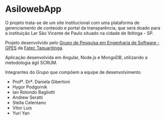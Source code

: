 # AsilowebApp
O projeto trata-se de um site institucional com uma plataforma de gerenciamento de conteúdo e portal da transparência, que será doado para a instituição Lar São Vicente de Paulo situado na cidade de Ibitinga - SP.

Projeto desenvolvido pelo [Grupo de Pesquisa em Engenharia de Software - GPES](https://www.facebook.com/gpesoficial/) da [Fatec Taquaritinga](https://www.facebook.com/fatec.taquaritinga/).

Aplicação desenvolvida em Angular, Node.js e MongoDB, utilizando a metodologia ágil SCRUM.

Integrantes do Grupo que compõem a equipe de desenvolvimento
* Profª. Drª. Daniela Gibertoni
* Hygor Podgornik
* Ian Rotondo Bagliotti
* Andrew Seratti
* Stella Celentano
* Vitor Luis
* Yuri Yan